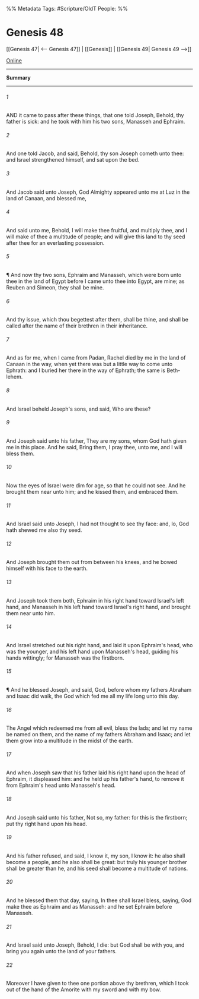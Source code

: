 

%% Metadata
Tags: #Scripture/OldT
People: 
%%
# Genesis 48
[[Genesis 47| <-- Genesis 47]] | [[Genesis]] | [[Genesis 49| Genesis 49 -->]]

[Online](https://churchofjesuschrist.org/study/scriptures/ot/gen/48?lang=eng)

---
__Summary__



---

###### 1
AND it came to pass after these things, that one told Joseph, Behold, thy father is sick: and he took with him his two sons, Manasseh and Ephraim.
###### 2
And one told Jacob, and said, Behold, thy son Joseph cometh unto thee: and Israel strengthened himself, and sat upon the bed.
###### 3
And Jacob said unto Joseph, God Almighty appeared unto me at Luz in the land of Canaan, and blessed me,
###### 4
And said unto me, Behold, I will make thee fruitful, and multiply thee, and I will make of thee a multitude of people; and will give this land to thy seed after thee for an everlasting possession.
###### 5
¶ And now thy two sons, Ephraim and Manasseh, which were born unto thee in the land of Egypt before I came unto thee into Egypt, are mine; as Reuben and Simeon, they shall be mine.
###### 6
And thy issue, which thou begettest after them, shall be thine, and shall be called after the name of their brethren in their inheritance.
###### 7
And as for me, when I came from Padan, Rachel died by me in the land of Canaan in the way, when yet there was but a little way to come unto Ephrath: and I buried her there in the way of Ephrath; the same is Beth-lehem.
###### 8
And Israel beheld Joseph's sons, and said, Who are these?
###### 9
And Joseph said unto his father, They are my sons, whom God hath given me in this place.  And he said, Bring them, I pray thee, unto me, and I will bless them.
###### 10
Now the eyes of Israel were dim for age, so that he could not see.  And he brought them near unto him; and he kissed them, and embraced them.
###### 11
And Israel said unto Joseph, I had not thought to see thy face: and, lo, God hath shewed me also thy seed.
###### 12
And Joseph brought them out from between his knees, and he bowed himself with his face to the earth.
###### 13
And Joseph took them both, Ephraim in his right hand toward Israel's left hand, and Manasseh in his left hand toward Israel's right hand, and brought them near unto him.
###### 14
And Israel stretched out his right hand, and laid it upon Ephraim's head, who was the younger, and his left hand upon Manasseh's head, guiding his hands wittingly; for Manasseh was the firstborn.
###### 15
¶ And he blessed Joseph, and said, God, before whom my fathers Abraham and Isaac did walk, the God which fed me all my life long unto this day.
###### 16
The Angel which redeemed me from all evil, bless the lads; and let my name be named on them, and the name of my fathers Abraham and Isaac; and let them grow into a multitude in the midst of the earth.
###### 17
And when Joseph saw that his father laid his right hand upon the head of Ephraim, it displeased him: and he held up his father's hand, to remove it from Ephraim's head unto Manasseh's head.
###### 18
And Joseph said unto his father, Not so, my father: for this is the firstborn; put thy right hand upon his head.
###### 19
And his father refused, and said, I know it, my son, I know it: he also shall become a people, and he also shall be great: but truly his younger brother shall be greater than he, and his seed shall become a multitude of nations.
###### 20
And he blessed them that day, saying, In thee shall Israel bless, saying, God make thee as Ephraim and as Manasseh: and he set Ephraim before Manasseh.
###### 21
And Israel said unto Joseph, Behold, I die: but God shall be with you, and bring you again unto the land of your fathers.
###### 22
Moreover I have given to thee one portion above thy brethren, which I took out of the hand of the Amorite with my sword and with my bow.



